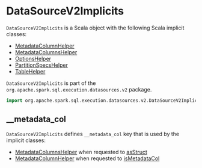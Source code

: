 # DataSourceV2Implicits

`DataSourceV2Implicits` is a Scala object with the following Scala implicit classes:

* [MetadataColumnHelper](MetadataColumnHelper.md)
* [MetadataColumnsHelper](MetadataColumnsHelper.md)
* [OptionsHelper](OptionsHelper.md)
* [PartitionSpecsHelper](PartitionSpecsHelper.md)
* [TableHelper](TableHelper.md)

`DataSourceV2Implicits` is part of the `org.apache.spark.sql.execution.datasources.v2` package.

```scala
import org.apache.spark.sql.execution.datasources.v2.DataSourceV2Implicits
```

## <span id="METADATA_COL_ATTR_KEY"> __metadata_col

`DataSourceV2Implicits` defines `__metadata_col` key that is used by the implicit classes:

* [MetadataColumnsHelper](MetadataColumnsHelper.md) when requested to [asStruct](MetadataColumnsHelper.md#asStruct)
* [MetadataColumnHelper](MetadataColumnHelper.md) when requested to [isMetadataCol](MetadataColumnHelper.md#isMetadataCol)
